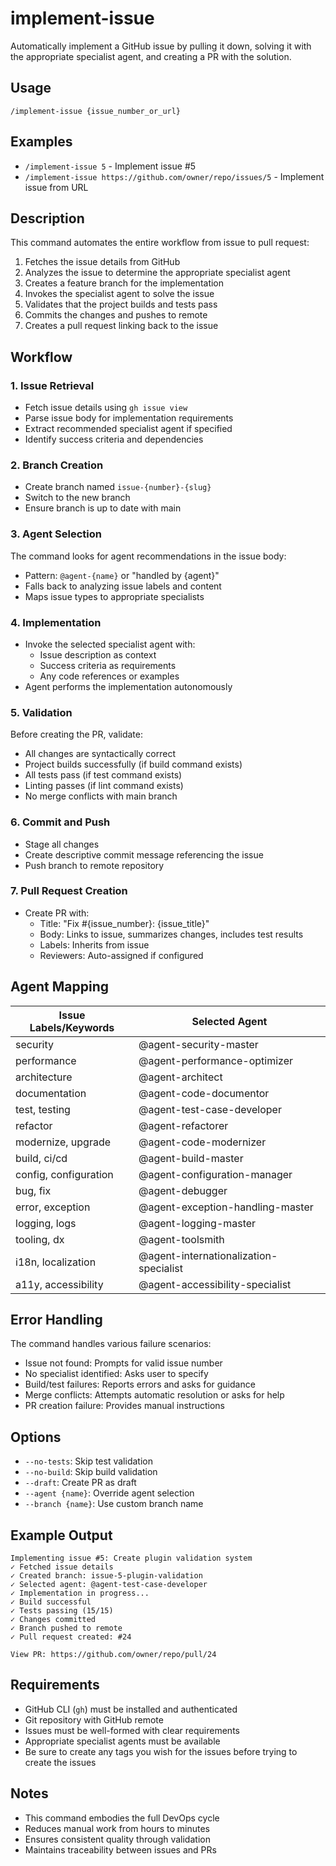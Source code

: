 # implement-issue

Automatically implement a GitHub issue by pulling it down, solving it with the appropriate specialist agent, and creating a PR with the solution.

## Usage
```
/implement-issue {issue_number_or_url}
```

## Examples
- `/implement-issue 5` - Implement issue #5
- `/implement-issue https://github.com/owner/repo/issues/5` - Implement issue from URL

## Description
This command automates the entire workflow from issue to pull request:
1. Fetches the issue details from GitHub
2. Analyzes the issue to determine the appropriate specialist agent
3. Creates a feature branch for the implementation
4. Invokes the specialist agent to solve the issue
5. Validates that the project builds and tests pass
6. Commits the changes and pushes to remote
7. Creates a pull request linking back to the issue

## Workflow

### 1. Issue Retrieval
- Fetch issue details using `gh issue view`
- Parse issue body for implementation requirements
- Extract recommended specialist agent if specified
- Identify success criteria and dependencies

### 2. Branch Creation
- Create branch named `issue-{number}-{slug}`
- Switch to the new branch
- Ensure branch is up to date with main

### 3. Agent Selection
The command looks for agent recommendations in the issue body:
- Pattern: `@agent-{name}` or "handled by {agent}"
- Falls back to analyzing issue labels and content
- Maps issue types to appropriate specialists

### 4. Implementation
- Invoke the selected specialist agent with:
  - Issue description as context
  - Success criteria as requirements
  - Any code references or examples
- Agent performs the implementation autonomously

### 5. Validation
Before creating the PR, validate:
- All changes are syntactically correct
- Project builds successfully (if build command exists)
- All tests pass (if test command exists)
- Linting passes (if lint command exists)
- No merge conflicts with main branch

### 6. Commit and Push
- Stage all changes
- Create descriptive commit message referencing the issue
- Push branch to remote repository

### 7. Pull Request Creation
- Create PR with:
  - Title: "Fix #{issue_number}: {issue_title}"
  - Body: Links to issue, summarizes changes, includes test results
  - Labels: Inherits from issue
  - Reviewers: Auto-assigned if configured

## Agent Mapping

| Issue Labels/Keywords | Selected Agent |
|----------------------|----------------|
| security | @agent-security-master |
| performance | @agent-performance-optimizer |
| architecture | @agent-architect |
| documentation | @agent-code-documentor |
| test, testing | @agent-test-case-developer |
| refactor | @agent-refactorer |
| modernize, upgrade | @agent-code-modernizer |
| build, ci/cd | @agent-build-master |
| config, configuration | @agent-configuration-manager |
| bug, fix | @agent-debugger |
| error, exception | @agent-exception-handling-master |
| logging, logs | @agent-logging-master |
| tooling, dx | @agent-toolsmith |
| i18n, localization | @agent-internationalization-specialist |
| a11y, accessibility | @agent-accessibility-specialist |

## Error Handling

The command handles various failure scenarios:
- Issue not found: Prompts for valid issue number
- No specialist identified: Asks user to specify
- Build/test failures: Reports errors and asks for guidance
- Merge conflicts: Attempts automatic resolution or asks for help
- PR creation failure: Provides manual instructions

## Options

- `--no-tests`: Skip test validation
- `--no-build`: Skip build validation
- `--draft`: Create PR as draft
- `--agent {name}`: Override agent selection
- `--branch {name}`: Use custom branch name

## Example Output

```
Implementing issue #5: Create plugin validation system
✓ Fetched issue details
✓ Created branch: issue-5-plugin-validation
✓ Selected agent: @agent-test-case-developer
✓ Implementation in progress...
✓ Build successful
✓ Tests passing (15/15)
✓ Changes committed
✓ Branch pushed to remote
✓ Pull request created: #24

View PR: https://github.com/owner/repo/pull/24
```

## Requirements
- GitHub CLI (`gh`) must be installed and authenticated
- Git repository with GitHub remote
- Issues must be well-formed with clear requirements
- Appropriate specialist agents must be available
- Be sure to create any tags you wish for the issues before trying to create the issues

## Notes
- This command embodies the full DevOps cycle
- Reduces manual work from hours to minutes
- Ensures consistent quality through validation
- Maintains traceability between issues and PRs
